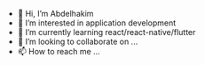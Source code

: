 - 👋 Hi, I’m Abdelhakim
- 👀 I’m interested in application development
- 🌱 I’m currently learning react/react-native/flutter
- 💞️ I’m looking to collaborate on ...
- 📫 How to reach me ...

<!---
sitehakim1999/sitehakim1999 is a ✨ special ✨ repository because its `README.md` (this file) appears on your GitHub profile.
You can click the Preview link to take a look at your changes.
--->
